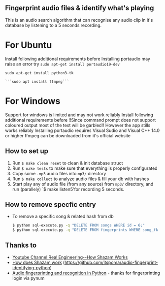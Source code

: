 ## Fingerprint audio files & identify what's playing
   This is an audio search algorithm that can recognise any audio clip in it's database by listening to a 5 seconds recording.
   # For Ubuntu
   Install following additional requirements before
   Installing portaudio may raise an error try 
   ```sudo apt-get install portaudio19-dev ```
   
   ```sudo apt-get install python3-tk```
   
    ```sudo apt install ffmpeg```
    
   # For Windows
 Support for windows is limited and may not work reliably 
 Install following additional requirements before
 !!Since command prompt does not support coloured output most of the text will be garbled!!
 However the app stills works reliably
 Installing portaudio requires Visual Sudio and Visual C++ 14.0 or higher
 ffmpeg can be downloaded from it's official website



## How to set up 

1. Run `$ make clean reset` to clean & init database struct
2. Run `$ make tests` to make sure that everything is properly configurated
3. Copy some `.mp3` audio files into `mp3/` directory
4. Run `$ make collect` to analyze audio files & fill your db with hashes
5. Start play any of audio file (from any source) from `mp3/` directory, and run (parallely) `$ make listen5'for recording 5 seconds.


## How to remove specfic entry
- To remove a specific song & related hash from db

  ```bash
  $ python sql-execute.py -q "DELETE FROM songs WHERE id = 6;"
  $ python sql-execute.py -q "DELETE FROM fingerprints WHERE song_fk = 6;"
  ```

## Thanks to
- [Youtube Channel Real Engineering--How Shazam Works](https://www.youtube.com/watch?v=kMNSAhsyiDg)
- [How does Shazam work](http://coding-geek.com/how-shazam-works)
  (https://github.com/itspoma/audio-fingerprint-identifying-python)
- [Audio fingerprinting and recognition in Python](https://github.com/worldveil/dejavu) - thanks for fingerprinting login via   pynum


